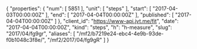 {
  "properties": {
    "num": [
      5851
    ],
    "unit": [
      "steps"
    ],
    "start": [
      "2017-04-03T00:00:00Z"
    ],
    "end": [
      "2017-04-04T00:00:00Z"
    ],
    "published": [
      "2017-04-04T00:00:00Z"
    ]
  },
  "client_id": "https://www-api.jvt.me/fit",
  "date": "2017-04-04T00:00:00Z",
  "kind": "steps",
  "h": "h-measure",
  "slug": "2017/04/fg9gr",
  "aliases": [
    "/mf2/b7219e24-ebc4-4e9b-93de-f0b1048c3f8e/",
    "/mf2/2017/04/fg9gR"
  ]
}
